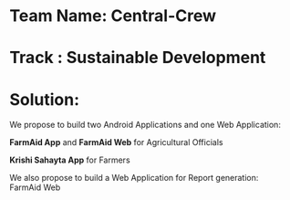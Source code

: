 # Team Name: Central-Crew
# Track : Sustainable Development
# Solution:

We propose to build two Android Applications and one Web Application:
  </br>
  
**FarmAid App** and **FarmAid Web** for Agricultural Officials
  </br>
  
**Krishi Sahayta App** for Farmers
  </br>

We also propose to build a Web Application for Report generation:
    </br>
FarmAid Web

